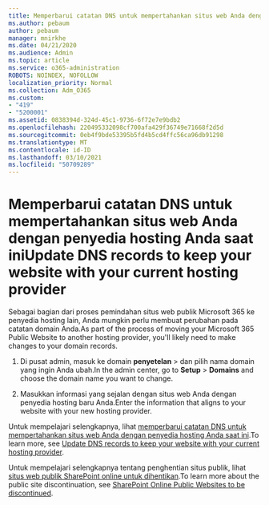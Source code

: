 ```yaml
---
title: Memperbarui catatan DNS untuk mempertahankan situs web Anda dengan penyedia hosting Anda saat ini
ms.author: pebaum
author: pebaum
manager: mnirkhe
ms.date: 04/21/2020
ms.audience: Admin
ms.topic: article
ms.service: o365-administration
ROBOTS: NOINDEX, NOFOLLOW
localization_priority: Normal
ms.collection: Adm_O365
ms.custom:
- "419"
- "5200001"
ms.assetid: 0838394d-324d-45c1-9736-6f72e7e9bdb2
ms.openlocfilehash: 220495332098cf700afa429f36749e71668f2d5d
ms.sourcegitcommit: 0eb4f9bde53395b5fd4b5cd4ffc56ca96db91298
ms.translationtype: MT
ms.contentlocale: id-ID
ms.lasthandoff: 03/10/2021
ms.locfileid: "50709289"
---
```

# <a name="update-dns-records-to-keep-your-website-with-your-current-hosting-provider"></a><span data-ttu-id="783ea-102">Memperbarui catatan DNS untuk mempertahankan situs web Anda dengan penyedia hosting Anda saat ini</span><span class="sxs-lookup"><span data-stu-id="783ea-102">Update DNS records to keep your website with your current hosting provider</span></span>

<span data-ttu-id="783ea-103">Sebagai bagian dari proses pemindahan situs web publik Microsoft 365 ke penyedia hosting lain, Anda mungkin perlu membuat perubahan pada catatan domain Anda.</span><span class="sxs-lookup"><span data-stu-id="783ea-103">As part of the process of moving your Microsoft 365 Public Website to another hosting provider, you'll likely need to make changes to your domain records.</span></span>
  
1. <span data-ttu-id="783ea-104">Di pusat admin, masuk ke domain **penyetelan** \>  dan pilih nama domain yang ingin Anda ubah.</span><span class="sxs-lookup"><span data-stu-id="783ea-104">In the admin center, go to **Setup** \> **Domains** and choose the domain name you want to change.</span></span>

2. <span data-ttu-id="783ea-105">Masukkan informasi yang sejalan dengan situs web Anda dengan penyedia hosting baru Anda.</span><span class="sxs-lookup"><span data-stu-id="783ea-105">Enter the information that aligns to your website with your new hosting provider.</span></span>

<span data-ttu-id="783ea-106">Untuk mempelajari selengkapnya, lihat [memperbarui catatan DNS untuk mempertahankan situs web Anda dengan penyedia hosting Anda saat ini](https://docs.microsoft.com/microsoft-365/admin/dns/update-dns-records-to-retain-current-hosting-provider?view=o365-worldwide).</span><span class="sxs-lookup"><span data-stu-id="783ea-106">To learn more, see [Update DNS records to keep your website with your current hosting provider](https://docs.microsoft.com/microsoft-365/admin/dns/update-dns-records-to-retain-current-hosting-provider?view=o365-worldwide).</span></span>
  
<span data-ttu-id="783ea-107">Untuk mempelajari selengkapnya tentang penghentian situs publik, lihat [situs web publik SharePoint online untuk dihentikan](https://support.office.com/article/sharepoint-online-public-websites-to-be-discontinued-e86bfd2f-5c7d-446f-a430-7cfcc0130916).</span><span class="sxs-lookup"><span data-stu-id="783ea-107">To learn more about the public site discontinuation, see [SharePoint Online Public Websites to be discontinued](https://support.office.com/article/sharepoint-online-public-websites-to-be-discontinued-e86bfd2f-5c7d-446f-a430-7cfcc0130916).</span></span>
